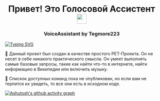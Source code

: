 <h1 align="center">Привет! Это Голосовой Ассистент <a href="https://daniilshat.ru/" target="_blank"></a> 
<img src="https://github.com/blackcater/blackcater/raw/main/images/Hi.gif" height="32"/></h1>
<h3 align="center">VoiceAssistant by Tegmore223</h3>
<a href="https://git.io/typing-svg"><img src="https://readme-typing-svg.demolab.com?font=Fira+Code&duration=1000&pause=1000&random=false&width=435&lines=%D0%9D%D0%B5%D0%BC%D0%BD%D0%BE%D0%B3%D0%BE+%D0%BE%D0%B1+%D1%8D%D1%82%D0%BE%D0%BC+%D0%BF%D1%80%D0%BE%D0%B5%D0%BA%D1%82%D0%B5%3A" alt="Typing SVG" /></a>

&#129302; Данный проект был создан в качестве простого PET-Проекта. Он не несет в себе никакого практического смысла. Он умеет выполнять самые базовые запросы, такие как найти что-то в интернете, найти информацию в Википедии или включить музыку. 

&#128586; Спискок доступных команд пока не опубликован, но если вам не терпится их увидеть, то все они есть в исходном коде. 	

[![Ashutosh's github activity graph](https://github-readme-activity-graph.vercel.app/graph?username=Tegmore223&theme=merko)](https://github.com/Tegmore223/github-readme-activity-graph)
